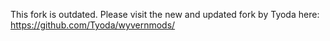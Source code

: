 This fork is outdated. Please visit the new and updated fork by Tyoda here: https://github.com/Tyoda/wyvernmods/
